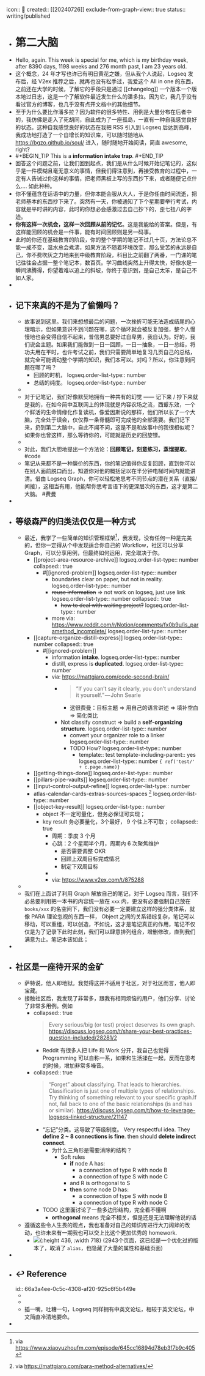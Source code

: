 icon:: 📄
created:: [[20240726]]
exclude-from-graph-view:: true
status:: writing/published

- # 第二大脑
- Hello, again. This week is special for me, which is my birthday week, after 8390 days, 1198 weeks and 276 month past, I am 23 years old.
- 这个概念，24 年才写也许已有明日黄花之嫌，但从我个人说起，Logseq 发布后，经 V2ex 推荐之后，就再也没有松手过，我爱这个 All in one 的东西，之前还在大学的时候，了解它的手段只是通过 [[changelog]] 一个版本一个版本地过日志，这是一个了解软件最近发生什么的潘多拉。因为它，我几乎没有看过官方的博客，也几乎没有点开文档中的其他细节。
- 至于为什么要比作潘多拉？因为软件的很多特性、用例是大量分布在后者中的，我仿佛是走入了死胡同，自此成为了一座孤岛，一直有一种自我感觉良好的状态。这种自我感觉良好的状态在我把 RSS 引入到  Logseq 后达到高峰，我成功地打造了一个自增长的知识库，可以随时随地从 https://bgzo.github.io/soul/ 进入，随时随地开始阅读，简直 awesome, right?
- #+BEGIN_TIP
  This is a **information intake trap**.
  #+END_TIP
- 回答这个问题之前，让我们回到起点，我们是从什么时候开始记笔记的，这似乎是一件模糊且毫无意义的事情，但我们得注意到，再接受教育的过程中，一定有人告诫过你这样的事情，把老师黑板上写的东西抄下来，或者随便记点什么.... 如此种种。
- 你不懂蕴含在话语中的力量，但你本能会服从大人，于是你任由时间流逝，把老师基本的东西抄下来了。突然有一天，你被通知了下个星期要举行考试，内容就是平时讲的内容，此时的你想必会感激过去自己抄下的，歪七扭八的字迹。
- **你有这样一次机会，这样一次回顾从前的记忆**。这是我能给的答案。但是，有这样能回顾的机会是一件事，能有时间回顾则是另一码事。
- 此时的你还在基础教育的阶段，你的整个学期的笔记不过几十页，方法论总不能一成不变，温水总会煮沸，如果方法不随着环境改变，那么受苦的永远是自己，你不费吹灰之力地来到中级教育阶段，科目比之前翻了两番，一门课的笔记往往会占据一整个笔记本，数百页。学习曲线突然上升得太快，好像水是一瞬间沸腾得，你望着难以追上的斜坡，你终于意识到，是自己太笨，是自己不如人家。
-
- ## 记下来真的不是为了偷懒吗？
  - 故事说到这里。我们来想想最后的问题，一次挫折可能无法造成结尾的心理暗示，但如果意识不到问题在哪，这个循环就会被反复加强，整个人慢慢地也会变得自信不起来，普信男总要好过自卑男，我自认为。好的，我们说会主题。如果我们能做到一日一回顾，一日一抽象，一日一总结，将功夫用在平时，也许考试之前，我们只需要简单地复习几页自己的总结，就完全可能调动整个学期的知识，我们本可以。对吗？所以，你注意到问题在哪了吗？
    - 回顾的时机，
      logseq.order-list-type:: number
    - 总结的纯度。
      logseq.order-list-type:: number
  -
  - 对于记笔记，我们好像默契地拥有一种共有的幻觉 —— 记下来 / 抄下来就是我的，在如今简中互联网上的体现就是内容农场之流，西颦东效，一个个鲜活的生命情缘化作复读机，像爱因斯说的那样，他们所以长了一个大脑，完全处于误会，仅仅靠一条脊髓即可完成他的全部需要。我们记下来，扔到第二大脑中，自此不闻不问，这是不是和故事中的我很相似呢？如果你也曾这样，那么等待你的，可能就是历史的回旋镖。
  -
  - 对此，我们大胆地提出一个方法论：**回顾笔记，刻意练习，蒸馏提取**。
    #code
  - 笔记从来都不是一种廉价的东西，你的笔记值得你反复回顾，直到你可以在别人面前脱口而出，知道你对他的概括足以在半分钟电梯时间内就能讲清。借由 Logseq Graph，你可以轻松地思考不同节点的潜在关系（直接/间接），这相当有用，他能帮你思考言语下的更深层次的东西，这才是第二大脑。
    #费曼
-
- ## 等级森严的归类法仅仅是一种方式
  - 最近，我学了一些简单的知识管理框架[^podcast]，我发现，没有任何一种是完美的，但你一定得从个中发现适合你自己的 Workflow，社区可以分享 Graph，可以分享用例，但最终如何运用，完全取决于你。
    - [[project-area-resource-archive]]
      logseq.order-list-type:: number
      collapsed:: true
      - #[[ignored-problem]]
        logseq.order-list-type:: number
        - boundaries clear on paper, but not in reality.
          logseq.order-list-type:: number
        - ~~reuse information~~ => not work on logseq, just use link
          logseq.order-list-type:: number
          collapsed:: true
          - ~~how to deal with waiting project?~~
            logseq.order-list-type:: number
        - more via: https://www.reddit.com/r/Notion/comments/fx0b9u/is_paramethod_incomplete/
          logseq.order-list-type:: number
    - [[capture-organize-distill-express]]
      logseq.order-list-type:: number
      collapsed:: true
      - #[[ignored-problem]]
        - information **intake**.
          logseq.order-list-type:: number
        - distill, express is **duplicated**.
          logseq.order-list-type:: number
        - via: https://mattgiaro.com/code-second-brain/
          - >“If you can’t say it clearly, you don’t understand it yourself.” — John Searle
            - 这很费曼：目标主题 => 用自己的语言讲述 => 填补空白 => 简化类比
          - Not classify construct => build a **self-organizing structure**.
            logseq.order-list-type:: number
            - convert your organizer role to a linker
              logseq.order-list-type:: number
            - TODO How?
              logseq.order-list-type:: number
              - template:: test
                template-including-parent:: yes
                logseq.order-list-type:: number
                ``{ ref('test/' + c.page.name)}``
    - [[getting-things-done]]
      logseq.order-list-type:: number
    - [[pillars-pipe-vaults]]
      logseq.order-list-type:: number
    - [[input-control-output-refine]]
      logseq.order-list-type:: number
    - atlas-calendar-cards-extras-sources-spaces [^more-methodology]
      logseq.order-list-type:: number
    - [[object-key-result]]
      logseq.order-list-type:: number
      - object 不一定可量化，但务必保证可实现；
      - key result 务必要量化，3个最好， 9 个往上不可取；
        collapsed:: true
        - 周期：季度 3 个月
        - 心跳：2 个星期半个月，周期内 6 次聚焦维护
          - 是否需要调整 OKR
          - 回顾上双周目标完成情况
          - 制定下双周目标
        -
        - via: https://www.v2ex.com/t/875288
  -
  - 我们在上面讲了利用 Graph 解放自己的笔记，对于 Logseq 而言，我们不必总要利用把一本书的内容统一放在 `xxx` 内，更没有必要强制自己放在 `books/xxx` 的名空间下，我们没有必要一定要建立这样的强分类体系，就像 PARA 理论忽视的东西一样， Object 之间的关系错综复杂，笔记可以移动，可以重组，可以创造，不如说，这才是笔记真正的作用，笔记不仅仅是为了记录下此时此刻，我们可以肆意排列组合，增删修改，直到我们满意为止。笔记本该如此；
-
- ## 社区是一座待开采的金矿
  - 萨特说，他人即地狱。我觉得这并不适用于社区，对于社区而言，他人即宝藏。
  - 接触社区后，我发现了非常多，跟我有相同烦恼的用户，他们分享、讨论了非常多用例。例如
    - collapsed:: true
      > Every serious/big (or test) project deserves its own graph.
      https://discuss.logseq.com/t/share-your-best-practices-question-included/28281/2
      - Reddit 有很多人把 Life 和 Work 分开，我自己也觉得 Programming 可以自称一系，如果和生活揉在一起，反而在思考的时候，增加非常多噪音。
    - collapsed:: true
      >  “Forget” about classifying. That leads to hierarchies. Classification is just one of multiple types of relationships.
      > Try thinking of something relevant to your specific graph.If not, fall back to one of the basic relationships (is and has or similar).
      https://discuss.logseq.com/t/how-to-leverage-logseqs-linked-structure/21147
      - “忘记”分类。这导致了等级制度。 Very respectful idea. They **define 2 \~ 8 connections is fine**. then should **delete indirect connect**.
        - 为什么三角形是需要消除的结构？
          - Soft rules
            - **if** node A has:
              - a connection of type R with node B
              - a connection of type S with node C
            - and R is orthogonal to S
            - **then** some node D has:
              - a connection of type S with node B
              - a connection of type R with node C
      - TODO 这里面讨论了一些多边形结构，完全看不懂啊
        - **orthogonal** means 完全不相关，但是还是无法理解他说的话
  - 遵循这些令人生畏的观点，我也准备对自己的知识库进行大刀阔斧的改动，也许未来有一期我也可以交上比这个更加优秀的 homework.
    - ![](https://raw.githack.com/bGZo/assets/dev/2024/Screenshot%202024-07-26%20210740-or8.png){:height 436, :width 718}
      (2943个页面，这已经是一个优化过的版本了，取消了 `alias`，也隐藏了大量的属性和基础页面)
-
- ## ↩ Reference
  id:: 66a3a4ee-0c5c-4308-af20-925c6f5b449e
  - [^podcast]: via https://www.xiaoyuzhoufm.com/episode/645cc16894d78eb3f7b9c405
  - [^more-methodology]: via https://mattgiaro.com/para-method-alternatives/
  - 插一嘴，吐糟一句，Logseq 同样拥有中英文论坛，相较于英文论坛，中文简直冷清地要命。
-